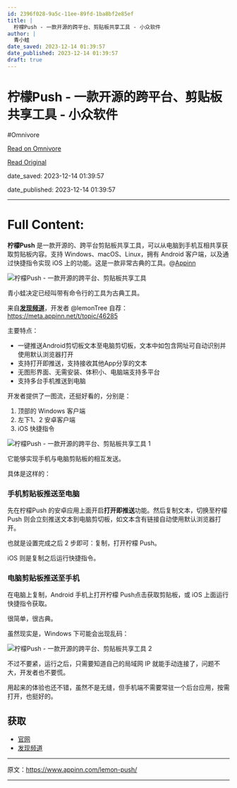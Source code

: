 ```yaml
---
id: 2396f028-9a5c-11ee-89fd-1ba8bf2e85ef
title: |
  柠檬Push - 一款开源的跨平台、剪贴板共享工具 - 小众软件
author: |
  青小蛙
date_saved: 2023-12-14 01:39:57
date_published: 2023-12-14 01:39:57
draft: true
---
```


# 柠檬Push - 一款开源的跨平台、剪贴板共享工具 - 小众软件
#Omnivore

[Read on Omnivore](https://omnivore.app/me/push-18c677a0ff7)

[Read Original](https://www.appinn.com/lemon-push/)

date_saved: 2023-12-14 01:39:57

date_published: 2023-12-14 01:39:57

--- 

# Full Content: 

**柠檬Push** 是一款开源的、跨平台剪贴板共享工具，可以从电脑到手机互相共享获取剪贴板内容。支持 Windows、macOS、Linux，拥有 Android 客户端，以及通过快捷指令实现 iOS 上的功能。这是一款非常古典的工具。@[Appinn](https://www.appinn.com/lemon-push/)

![柠檬Push - 一款开源的跨平台、剪贴板共享工具](https://proxy-prod.omnivore-image-cache.app/1608x700,sr92sGNiFgMVyTOafHLcANP3IRLc512MlmH8Gmiq9vqg/https://www.appinn.com/wp-content/uploads/2023/12/Appinn-feature-images-2023-12-14T140900.669.jpg "柠檬Push - 一款开源的跨平台、剪贴板共享工具 1")

青小蛙决定已经叫带有命令行的工具为古典工具。

来自[**发现频道**](https://meta.appinn.net/c/faxian/10)，开发者 @lemonTree 自荐：<https://meta.appinn.net/t/topic/46285>

主要特点：

* 一键推送Android剪切板文本至电脑剪切板，文本中如包含网址可自动识别并使用默认浏览器打开
* 支持打开即推送，支持接收其他App分享的文本
* 无图形界面、无需安装、体积小、电脑端支持多平台
* 支持多台手机推送到电脑

开发者提供了一图流，还挺好看的，分别是：

1. 顶部的 Windows 客户端
2. 左下1、2 安卓客户端
3. iOS 快捷指令

![柠檬Push - 一款开源的跨平台、剪贴板共享工具 1](https://proxy-prod.omnivore-image-cache.app/1200x1200,sU4aCUk-_P_JmM2guQWOkEz5zuto4ngpiXqGUuL2fdr0/https://sibtools.app/lemon_push/img/lemonpush.jpg "柠檬Push - 一款开源的跨平台、剪贴板共享工具 2")

它能够实现手机与电脑剪贴板的相互发送。

具体是这样的：

### 手机剪贴板推送至电脑

先在柠檬Push 的安卓应用上面开启**打开即推送**功能。然后复制文本，切换至柠檬 Push 则会立刻推送文本到电脑剪切板，如文本含有链接自动使用默认浏览器打开。

也就是设置完成之后 2 步即可：复制，打开柠檬 Push。

iOS 则是复制之后运行快捷指令。

### 电脑剪贴板推送至手机

在电脑上复制，Android 手机上打开柠檬 Push点击获取剪贴板，或 iOS 上面运行快捷指令获取。

很简单，很古典。

虽然现实是，Windows 下可能会出现乱码：

![柠檬Push - 一款开源的跨平台、剪贴板共享工具 2](https://proxy-prod.omnivore-image-cache.app/294x98,sRE3oas9Fd76ahV38NdalG8CdaJnrznFWnYFrpHLRoBE/https://www.appinn.com/wp-content/uploads/2023/12/Appinn-2023-12-14-14.22.28@2x.jpg "柠檬Push - 一款开源的跨平台、剪贴板共享工具 3")

不过不要紧，运行之后，只需要知道自己的局域网 IP 就能手动连接了，问题不大，开发者也不要慌。

用起来的体验也还不错，虽然不是无缝，但手机端不需要常驻一个后台应用，按需打开，也挺好的。

## 获取

* [官网](https://sibtools.app/lemon%5Fpush/)
* [发现频道](https://meta.appinn.net/t/topic/46285)

---

原文：https://www.appinn.com/lemon-push/

---

